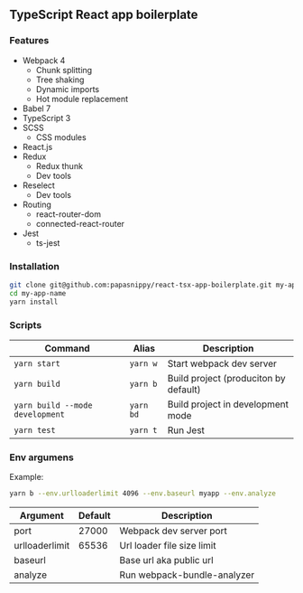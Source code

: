 ## TypeScript React app boilerplate

### Features
- Webpack 4
    - Chunk splitting
    - Tree shaking
    - Dynamic imports
    - Hot module replacement
- Babel 7
- TypeScript 3
- SCSS
    - CSS modules
- React.js
- Redux
    - Redux thunk
    - Dev tools
- Reselect
    - Dev tools
- Routing
    - react-router-dom
    - connected-react-router
- Jest
    - ts-jest

### Installation
```bash
git clone git@github.com:papasnippy/react-tsx-app-boilerplate.git my-app-name
cd my-app-name
yarn install
```

### Scripts
|Command|Alias|Description|
|-|-|-|
|`yarn start`|`yarn w`|Start webpack dev server|
|`yarn build`|`yarn b`|Build project (produciton by default)|
|`yarn build --mode development`|`yarn bd`|Build project in development mode|
|`yarn test`|`yarn t`|Run Jest|

### Env argumens
Example:
```bash
yarn b --env.urlloaderlimit 4096 --env.baseurl myapp --env.analyze
```
|Argument|Default|Description|
|-|-|-|
|port|27000|Webpack dev server port|
|urlloaderlimit|65536|Url loader file size limit|
|baseurl||Base url aka public url|
|analyze||Run webpack-bundle-analyzer|
